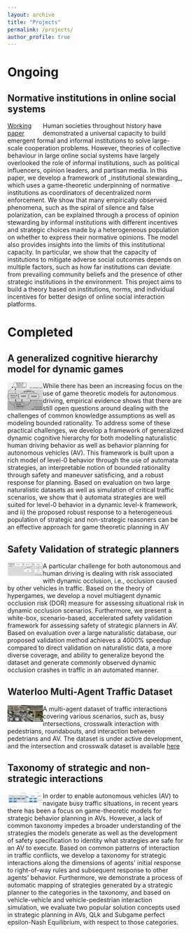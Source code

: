 ```yaml
---
layout: archive
title: "Projects"
permalink: /projects/
author_profile: true
---
```


<html>
<head>
<meta name="viewport" content="width=device-width, initial-scale=1">
<style>
* {
  box-sizing: border-box;
}

/* Create two equal columns that floats next to each other */
.column1 {
  float: left;
  width: 50%;
  padding: 10px;}
.column2 {
  float: left;
  width: 20%;
}

/* Clear floats after the columns */
.row:after {
  content: "";
  display: table;
  clear: both;
}
</style>
</head>
<body>
<h1>Ongoing</h1>
<h2>Normative institutions in online social systems</h2>

<div class="row">
  <div class="column2" style="background-color:#FFFFFF;">
<a href="https://bit.ly/information_steward">Working paper</a>
  </div>
  <div class="column1" style="background-color:#FFFFFF;">
  <p>Human societies throughout history have demonstrated a universal capacity to build emergent formal and informal institutions to solve large-scale cooperation problems. However, theories of collective behaviour in large online social systems have largely overlooked the role of informal institutions, such as political influencers, opinion leaders, and partisan media. In this paper, we develop a framework of _institutional stewarding_, which uses a game-theoretic underpinning of normative institutions as coordinators of decentralized norm enforcement. We show that many empirically observed phenomena, such as the spiral of silence and false polarization, can be explained through a process of opinion stewarding by informal institutions with different incentives and strategic choices made by a heterogeneous population on whether to express their normative opinions. The model also provides insights into the limits of this institutional capacity. In particular, we show that the capacity of institutions to mitigate adverse social outcomes depends on multiple factors, such as how far institutions can deviate from prevailing community beliefs and the presence of other strategic institutions in the environment. This project aims to build a theory based on institutions, norms, and individual incentives for better design of online social interaction platforms.</p>
  </div>
</div>
<h1>Completed</h1>
<h2>A generalized cognitive hierarchy model for dynamic games</h2>

<div class="row">
  <div class="column2" style="background-color:#FFFFFF;">
    <img class="fit-picture" style="width: 55vw;"
     src="/images/gen_cog_hierar.png"
     alt="Image of the generalized cognitive hierarchy architecture">
  </div>
  <div class="column1" style="background-color:#FFFFFF;">
  <p>While there has been an increasing focus on the use of game theoretic models for autonomous driving, empirical evidence shows that there are still open questions around dealing with the challenges of common knowledge assumptions as well as modeling bounded rationality. To address some of these practical challenges, we develop a framework of generalized dynamic cognitive hierarchy for both modelling naturalistic human driving behavior as well as behavior planning for autonomous vehicles (AV). This framework is built upon a rich model of level-0 behavior through the use of automata strategies, an interpretable notion of bounded rationality through safety and maneuver satisficing, and a robust response for planning. Based on evaluation on two large naturalistic datasets as well as simulation of critical traffic scenarios, we show that i) automata strategies are well suited for level-0 behavior in a dynamic level-k framework, and ii) the proposed robust response to a heterogeneous population of strategic and non-strategic reasoners can be an effective approach for game theoretic planning in AV</p>
  </div>
</div>



<h2>Safety Validation of strategic planners</h2>

<div class="row">
  <div class="column2" style="background-color:#FFFFFF;">
    <img class="fit-picture" style="width: 55vw;"
     src="/images/hypergames.png"
     alt="Image showing the general scheme for dynamic occlusion risk validation process">
  </div>
  <div class="column1" style="background-color:#FFFFFF;">
  <p>A particular challenge for both autonomous and
human driving is dealing with risk associated with dynamic
occlusion, i.e., occlusion caused by other vehicles in traffic.
Based on the theory of hypergames, we develop a novel multiagent dynamic occlusion risk (DOR) measure for assessing
situational risk in dynamic occlusion scenarios. Furthermore,
we present a white-box, scenario-based, accelerated safety
validation framework for assessing safety of strategic planners
in AV. Based on evaluation over a large naturalistic database,
our proposed validation method achieves a 4000% speedup
compared to direct validation on naturalistic data, a more
diverse coverage, and ability to generalize beyond the dataset
and generate commonly observed dynamic occlusion crashes in
traffic in an automated manner. </p>
  </div>
</div>

<h2>Waterloo Multi-Agent Traffic Dataset</h2>

<div class="row">
  <div class="column2" style="background-color:#FFFFFF;">
    <img class="fit-picture" style="width: 55vw;"
     src="/images/wmad.png"
     alt="Image of Waterloo Multi-Agent Traffic Dataset screenshot">
  </div>
  <div class="column1" style="background-color:#FFFFFF;">
  <p> A multi-agent dataset of traffic interactions covering various scenarios, such as, busy intersections, crosswalk interaction with pedestrians, roundabouts, and interaction between pedetrians and AV. The dataset is under active development, and the intersection and crosswalk dataset is available <a href="http://wiselab.uwaterloo.ca/waterloo-multi-agent-traffic-dataset/">here</a></p>
  </div>
</div>

<h2>Taxonomy of strategic and non-strategic interactions</h2>

<div class="row">
  <div class="column2" style="background-color:#FFFFFF;">
    <img class="fit-picture" style="width: 55vw;"
     src="/images/taxonomy.png"
     alt="Image showing the taxonomy organization of strategic interactions in traffic">
  </div>
  <div class="column1" style="background-color:#FFFFFF;">
  <p>In order to enable autonomous vehicles (AV) to navigate busy traffic situations, in recent years there has been a focus on game-theoretic models for strategic behavior planning in AVs. However, a lack of common taxonomy impedes a broader understanding of the strategies the models generate as well as the development of safety specification to identity what strategies are safe for an AV to execute. Based on common patterns of interaction in traffic conflicts, we develop a taxonomy for strategic interactions along the dimensions of agents' initial response to right-of-way rules and subsequent response to other agents' behavior. Furthermore, we demonstrate a process of automatic mapping of strategies generated by a strategic planner to the categories in the taxonomy, and based on vehicle-vehicle and vehicle-pedestrian interaction simulation, we evaluate two popular solution concepts used in strategic planning in AVs, QLk and Subgame perfect epsilon-Nash Equilibrium, with respect to those categories. </p>
  </div>
</div>

</body>
</html>
